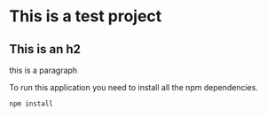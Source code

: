 # This is a test project

## This is an h2

this is a paragraph

To run this application you need to install all the npm dependencies.

`npm install`
